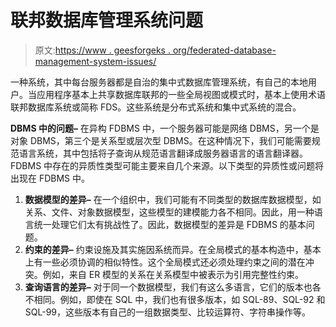 # 联邦数据库管理系统问题

> 原文:[https://www . geesforgeks . org/federated-database-management-system-issues/](https://www.geeksforgeeks.org/federated-database-management-system-issues/)

一种系统，其中每台服务器都是自治的集中式数据库管理系统，有自己的本地用户。当应用程序基本上共享数据库联邦的一些全局视图或模式时，基本上使用术语联邦数据库系统或简称 FDS。这些系统是分布式系统和集中式系统的混合。

**DBMS 中的问题–**
在异构 FDBMS 中，一个服务器可能是网络 DBMS，另一个是对象 DBMS，第三个是关系型或层次型 DBMS。在这种情况下，我们可能需要规范语言系统，其中包括将子查询从规范语言翻译成服务器语言的语言翻译器。FDBMS 中存在的异质性类型可能主要来自几个来源。以下类型的异质性或问题将出现在 FDBMS 中。

1.  **数据模型的差异–**
    在一个组织中，我们可能有不同类型的数据库数据模型，如关系、文件、对象数据模型，这些模型的建模能力各不相同。因此，用一种语言统一处理它们太有挑战性了。因此，数据模型的差异是 FDBMS 的基本问题。
2.  **约束的差异–**
    约束设施及其实施因系统而异。在全局模式的基本构造中，基本上有一些必须协调的相似特性。这个全局模式还必须处理约束之间的潜在冲突。例如，来自 ER 模型的关系在关系模型中被表示为引用完整性约束。
3.  **查询语言的差异–**
    对于同一个数据模型，我们有这么多语言，它们的版本也各不相同。例如，即使在 SQL 中，我们也有很多版本，如 SQL-89、SQL-92 和 SQL-99，这些版本有自己的一组数据类型、比较运算符、字符串操作等。